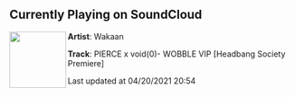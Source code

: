 ## Currently Playing on SoundCloud

[<img align="left" width="100" src="https://i1.sndcdn.com/artworks-ZpCKeb5OAtCrZwJU-yDd9uQ-t500x500.jpg">](https://soundcloud.com/wakaan/pierce-x-void0-wobble-vip-headbang-society-premiere)

**Artist**: Wakaan 

**Track**: PIERCE x void(0)- WOBBLE VIP [Headbang Society Premiere]

Last updated at 04/20/2021 20:54
